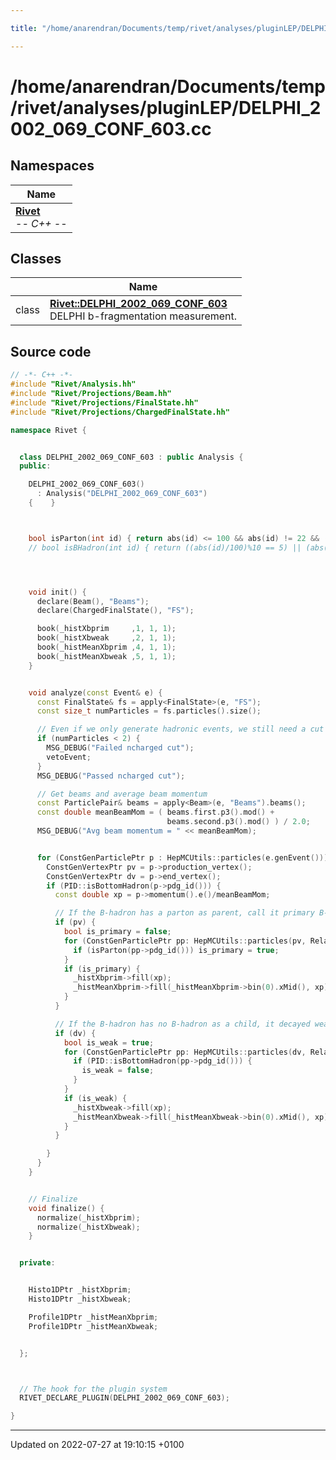 ```yaml
---

title: "/home/anarendran/Documents/temp/rivet/analyses/pluginLEP/DELPHI_2002_069_CONF_603.cc"

---
```


# /home/anarendran/Documents/temp/rivet/analyses/pluginLEP/DELPHI_2002_069_CONF_603.cc



## Namespaces

| Name           |
| -------------- |
| **[Rivet](http://example.org/namespaces/namespacerivet/)** <br>-*- C++ -*-  |

## Classes

|                | Name           |
| -------------- | -------------- |
| class | **[Rivet::DELPHI_2002_069_CONF_603](http://example.org/classes/classrivet_1_1delphi__2002__069__conf__603/)** <br>DELPHI b-fragmentation measurement.  |




## Source code

```cpp
// -*- C++ -*-
#include "Rivet/Analysis.hh"
#include "Rivet/Projections/Beam.hh"
#include "Rivet/Projections/FinalState.hh"
#include "Rivet/Projections/ChargedFinalState.hh"

namespace Rivet {


  class DELPHI_2002_069_CONF_603 : public Analysis {
  public:

    DELPHI_2002_069_CONF_603()
      : Analysis("DELPHI_2002_069_CONF_603")
    {    }



    bool isParton(int id) { return abs(id) <= 100 && abs(id) != 22 && (abs(id) < 11 || abs(id) > 18); }
    // bool isBHadron(int id) { return ((abs(id)/100)%10 == 5) || (abs(id) >= 5000 && abs(id) <= 5999); }




    void init() {
      declare(Beam(), "Beams");
      declare(ChargedFinalState(), "FS");

      book(_histXbprim     ,1, 1, 1);
      book(_histXbweak     ,2, 1, 1);
      book(_histMeanXbprim ,4, 1, 1);
      book(_histMeanXbweak ,5, 1, 1);
    }


    void analyze(const Event& e) {
      const FinalState& fs = apply<FinalState>(e, "FS");
      const size_t numParticles = fs.particles().size();

      // Even if we only generate hadronic events, we still need a cut on numCharged >= 2.
      if (numParticles < 2) {
        MSG_DEBUG("Failed ncharged cut");
        vetoEvent;
      }
      MSG_DEBUG("Passed ncharged cut");

      // Get beams and average beam momentum
      const ParticlePair& beams = apply<Beam>(e, "Beams").beams();
      const double meanBeamMom = ( beams.first.p3().mod() +
                                   beams.second.p3().mod() ) / 2.0;
      MSG_DEBUG("Avg beam momentum = " << meanBeamMom);


      for (ConstGenParticlePtr p : HepMCUtils::particles(e.genEvent())) {
        ConstGenVertexPtr pv = p->production_vertex();
        ConstGenVertexPtr dv = p->end_vertex();
        if (PID::isBottomHadron(p->pdg_id())) {
          const double xp = p->momentum().e()/meanBeamMom;

          // If the B-hadron has a parton as parent, call it primary B-hadron:
          if (pv) {
            bool is_primary = false;
            for (ConstGenParticlePtr pp: HepMCUtils::particles(pv, Relatives::PARENTS)){
              if (isParton(pp->pdg_id())) is_primary = true;
            }
            if (is_primary) {
              _histXbprim->fill(xp);
              _histMeanXbprim->fill(_histMeanXbprim->bin(0).xMid(), xp);
            }
          }

          // If the B-hadron has no B-hadron as a child, it decayed weakly:
          if (dv) {
            bool is_weak = true;
            for (ConstGenParticlePtr pp: HepMCUtils::particles(dv, Relatives::CHILDREN)){
              if (PID::isBottomHadron(pp->pdg_id())) {
                is_weak = false;
              }
            }
            if (is_weak) {
              _histXbweak->fill(xp);
              _histMeanXbweak->fill(_histMeanXbweak->bin(0).xMid(), xp);
            }
          }

        }
      }
    }


    // Finalize
    void finalize() {
      normalize(_histXbprim);
      normalize(_histXbweak);
    }


  private:


    Histo1DPtr _histXbprim;
    Histo1DPtr _histXbweak;

    Profile1DPtr _histMeanXbprim;
    Profile1DPtr _histMeanXbweak;


  };



  // The hook for the plugin system
  RIVET_DECLARE_PLUGIN(DELPHI_2002_069_CONF_603);

}
```


-------------------------------

Updated on 2022-07-27 at 19:10:15 +0100
